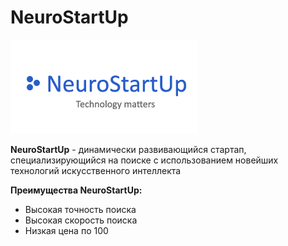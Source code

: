 # NeuroStartUp

![Логотип](logo.png)

**NeuroStartUp** - динамически развивающийся стартап, специализирующийся на поиске с использованием новейших технологий искусственного интеллекта

**Преимущества NeuroStartUp:**
* Высокая точность поиска
* Высокая скорость поиска
* Низкая цена по 100